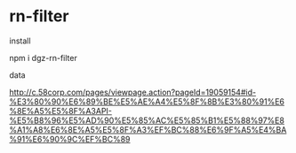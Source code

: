 # rn-filter

install

npm i dgz-rn-filter

data

http://c.58corp.com/pages/viewpage.action?pageId=19059154#id-%E3%80%90%E6%89%BE%E5%AE%A4%E5%8F%8B%E3%80%91%E6%8E%A5%E5%8F%A3API-%E5%B8%96%E5%AD%90%E5%85%AC%E5%85%B1%E5%88%97%E8%A1%A8%E6%8E%A5%E5%8F%A3%EF%BC%88%E6%9F%A5%E4%BA%91%E6%90%9C%EF%BC%89
